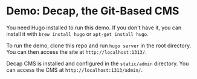 # Demo: Decap, the Git-Based CMS

You need Hugo installed to run this demo. If you don't have it, you can install it with `brew install hugo` or `apt-get install hugo`.

To run the demo, clone this repo and run `hugo server` in the root directory. You can then access the site at `http://localhost:1313/`.

Decap CMS is installed and configured in the `static/admin` directory. You can access the CMS at `http://localhost:1313/admin/`.


